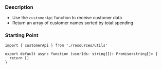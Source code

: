 ### Description

- Use the `customerApi` function to receive customer data
- Return an array of customer names sorted by total spending

### Starting Point

```
import { customerApi } from './resources/utils'

export default async function (userIds: string[]): Promise<string[]> {
  return []
}
```
